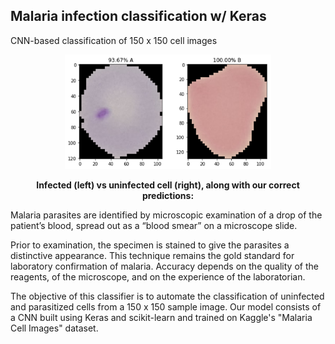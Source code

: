 ## Malaria infection classification w/ Keras
CNN-based classification of 150 x 150 cell images

<p align="center">
  <img src="https://github.com/EXJUSTICE/Keras-Malaria-Cell-Classification/blob/master/combined.png" width="330" height="183" >
 
</p>
<p align="center">
  <b>Infected (left) vs uninfected cell (right), along with our correct predictions:</b><br>
 
</p>
                                          
Malaria parasites are identified by microscopic examination of a drop of the patient’s blood, spread out as a “blood smear” on a microscope slide. 

Prior to examination, the specimen is stained  to give the parasites a distinctive appearance. This technique remains the gold standard for laboratory confirmation of malaria. Accuracy depends on the quality of the reagents, of the microscope, and on the experience of the laboratorian.

The objective of this classifier is to automate the classification of uninfected and parasitized cells from a 150 x 150 sample image.
Our model consists of a CNN built using Keras and scikit-learn and trained on Kaggle's "Malaria Cell Images" dataset.

